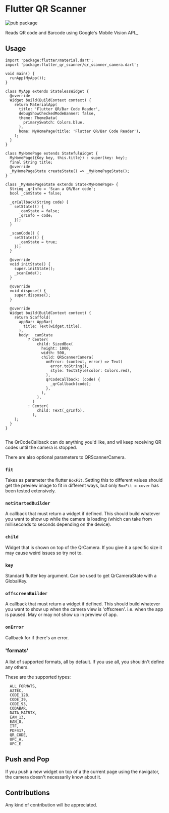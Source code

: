 # Flutter QR Scanner

![pub package][version_badge]

 Reads QR code and Barcode using Google's Mobile Vision API._

## Usage

```
import 'package:flutter/material.dart';
import 'package:flutter_qr_scanner/qr_scanner_camera.dart';

void main() {
  runApp(MyApp());
}

class MyApp extends StatelessWidget {
  @override
  Widget build(BuildContext context) {
    return MaterialApp(
      title: 'Flutter QR/Bar Code Reader',
      debugShowCheckedModeBanner: false,
      theme: ThemeData(
        primarySwatch: Colors.blue,
      ),
      home: MyHomePage(title: 'Flutter QR/Bar Code Reader'),
    );
  }
}

class MyHomePage extends StatefulWidget {
  MyHomePage({Key key, this.title}) : super(key: key);
  final String title;
  @override
  _MyHomePageState createState() => _MyHomePageState();
}

class _MyHomePageState extends State<MyHomePage> {
  String _qrInfo = 'Scan a QR/Bar code';
  bool _camState = false;

  _qrCallback(String code) {
    setState(() {
      _camState = false;
      _qrInfo = code;
    });
  }

  _scanCode() {
    setState(() {
      _camState = true;
    });
  }

  @override
  void initState() {
    super.initState();
    _scanCode();
  }

  @override
  void dispose() {
    super.dispose();
  }

  @override
  Widget build(BuildContext context) {
    return Scaffold(
      appBar: AppBar(
        title: Text(widget.title),
      ),
      body: _camState
          ? Center(
              child: SizedBox(
                height: 1000,
                width: 500,
                child: QRScannerCamera(
                  onError: (context, error) => Text(
                    error.toString(),
                    style: TextStyle(color: Colors.red),
                  ),
                  qrCodeCallback: (code) {
                    _qrCallback(code);
                  },
                ),
              ),
            )
          : Center(
              child: Text(_qrInfo),
            ),
    );
  }
}


```

The QrCodeCallback can do anything you'd like, and wil keep receiving QR codes
until the camera is stopped.

There are also optional parameters to QRScannerCamera.

### `fit`

Takes as parameter the flutter `BoxFit`.
Setting this to different values should get the preview image to fit in
different ways, but only `BoxFit = cover` has been tested extensively.

### `notStartedBuilder`

A callback that must return a widget if defined.
This should build whatever you want to show up while the camera is loading (which can take
from milliseconds to seconds depending on the device).

### `child`

Widget that is shown on top of the QrCamera. If you give it a specific size it may cause
weird issues so try not to.

### `key`

Standard flutter key argument. Can be used to get QrCameraState with a GlobalKey.

### `offscreenBuilder`

A callback that must return a widget if defined.
This should build whatever you want to show up when the camera view is 'offscreen'.
i.e. when the app is paused. May or may not show up in preview of app.

### `onError`

Callback for if there's an error.

### 'formats'

A list of supported formats, all by default. If you use all, you shouldn't define any others.

These are the supported types:

```
  ALL_FORMATS,
  AZTEC,
  CODE_128,
  CODE_39,
  CODE_93,
  CODABAR,
  DATA_MATRIX,
  EAN_13,
  EAN_8,
  ITF,
  PDF417,
  QR_CODE,
  UPC_A,
  UPC_E
```

## Push and Pop

If you push a new widget on top of a the current page using the navigator, the camera doesn't
necessarily know about it.

## Contributions

Any kind of contribution will be appreciated.
 


[version_badge]: https://img.shields.io/pub/v/flutter_qr_scanner.svg